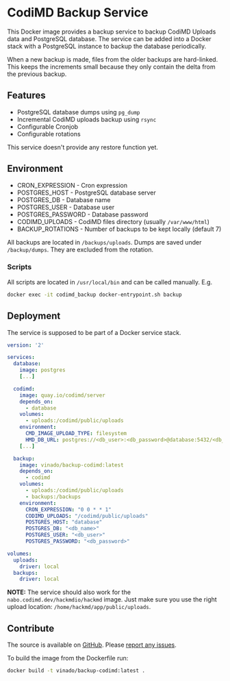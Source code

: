 # CodiMD Backup Service

This Docker image provides a backup service to backup CodiMD Uploads data and PostgreSQL database. The service can be added into a Docker stack with a PostgreSQL instance to backup the database periodically.

When a new backup is made, files from the older backups are hard-linked. This keeps the increments small because they only contain the delta from the previous backup.

## Features

- PostgreSQL database dumps using `pg_dump`
- Incremental CodiMD uploads backup using `rsync`
- Configurable Cronjob
- Configurable rotations

This service doesn't provide any restore function yet.

## Environment

- CRON_EXPRESSION - Cron expression
- POSTGRES_HOST - PostgreSQL database server
- POSTGRES_DB - Database name
- POSTGRES_USER - Database user
- POSTGRES_PASSWORD - Database password
- CODIMD_UPLOADS - CodiMD files directory (usually `/var/www/html`)
- BACKUP_ROTATIONS - Number of backups to be kept locally (default 7)

All backups are located in `/backups/uploads`. Dumps are saved under `/backup/dumps`. They are excluded from the rotation.

### Scripts

All scripts are located in `/usr/local/bin` and can be called manually. E.g.

```sh
docker exec -it codimd_backup docker-entrypoint.sh backup
```

## Deployment

The service is supposed to be part of a Docker service stack.

```yaml
version: '2'

services:
  database:
    image: postgres
    [...]

  codimd:
    image: quay.io/codimd/server
    depends_on:
      - database
    volumes:
      - uploads:/codimd/public/uploads
    environment:
      CMD_IMAGE_UPLOAD_TYPE: filesystem
      HMD_DB_URL: postgres://<db_user>:<db_password>@database:5432/<db_name>
    [...]

  backup:
    image: vinado/backup-codimd:latest
    depends_on:
      - codimd
    volumes:
      - uploads:/codimd/public/uploads
      - backups:/backups
    environment:
      CRON_EXPRESSION: "0 0 * * 1"
      CODIMD_UPLOADS: "/codimd/public/uploads"
      POSTGRES_HOST: "database"
      POSTGRES_DB: "<db_name>"
      POSTGRES_USER: "<db_user>"
      POSTGRES_PASSWORD: "<db_password>"

volumes:
  uploads:
    driver: local
  backups:
    driver: local
```

**NOTE:** The service should also work for the `nabo.codimd.dev/hackmdio/hackmd` image. Just make sure you use the right upload location: `/home/hackmd/app/public/uploads`.

## Contribute

The source is available on [GitHub](https://github.com/V1ncNet/docker). Please [report any issues](https://github.com/V1ncNet/docker/issues).

To build the image from the Dockerfile run:

```sh
docker build -t vinado/backup-codimd:latest .
```
